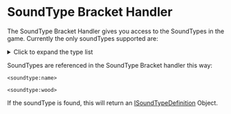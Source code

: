 # SoundType Bracket Handler


The SoundType Bracket Handler gives you access to the SoundTypes in the game.
Currently the only soundTypes supported are:

<details>
	<summary>Click to expand the type list</summary>
	<ul>
		<li>Wood</li>
		<li>Ground</li>
		<li>Plant</li>
		<li>Stone</li>
		<li>Metal</li>
		<li>Glass</li>
		<li>Cloth</li>
		<li>Sand</li>
		<li>Snow</li>
		<li>Ladder</li>
		<li>Anvil</li>
		<li>Slime</li>
	</ul>
</details>

SoundTypes are referenced in the SoundType Bracket handler this way:

```
<soundtype:name>

<soundtype:wood>
```

If the soundType is found, this will return an [ISoundTypeDefinition](/Mods/ContentTweaker/Vanilla/Types/Sound/ISoundTypeDefinition/) Object.  